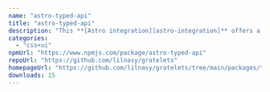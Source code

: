 ```yaml
---
name: "astro-typed-api"
title: "astro-typed-api"
description: "This **[Astro integration][astro-integration]** offers a way to create type-safe API routes with no set-up and minimal concepts to learn."
categories:
  - "css+ui"
npmUrl: "https://www.npmjs.com/package/astro-typed-api"
repoUrl: "https://github.com/lilnasy/gratelets"
homepageUrl: "https://github.com/lilnasy/gratelets/tree/main/packages/typed-api"
downloads: 15
---
```

